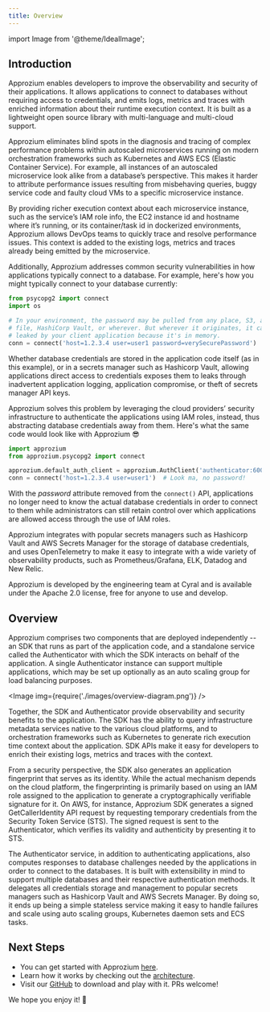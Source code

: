```yaml
---
title: Overview
---
```


import Image from '@theme/IdealImage';

## Introduction
Approzium enables developers to improve the observability and security of their applications. It allows applications to connect to databases without requiring access to credentials, and emits logs, metrics and traces with enriched information about their runtime execution context. It is built as a lightweight open source library with multi-language and multi-cloud support. 

Approzium eliminates blind spots in the diagnosis and tracing of complex performance problems within autoscaled microservices running on modern orchestration frameworks such as Kubernetes and AWS ECS (Elastic Container Service). For example, all instances of an autoscaled microservice look alike from a database’s perspective. This makes it harder to attribute performance issues resulting from misbehaving queries, buggy service code and faulty cloud VMs to a specific microservice instance.

By providing richer execution context about each microservice instance, such as the service’s IAM role info, the EC2 instance id and hostname where it’s running, or its container/task id in dockerized environments, Approzium allows DevOps teams to quickly trace and resolve performance issues. This context is added to the existing logs, metrics and traces already being emitted by the microservice.

Additionally, Approzium addresses common security vulnerabilities in how applications typically connect to a database. For example, here's how you might typically connect to your database currently:

```python
from psycopg2 import connect
import os

# In your environment, the password may be pulled from any place, S3, a config 
# file, HashiCorp Vault, or wherever. But wherever it originates, it can be
# leaked by your client application because it's in memory.
conn = connect('host=1.2.3.4 user=user1 password=verySecurePassword')
```

Whether database credentials are stored in the application code itself (as in this example), or in a secrets manager such as Hashicorp Vault, allowing applications direct access to credentials exposes them to leaks through inadvertent application logging, application compromise, or theft of secrets manager API keys.

Approzium solves this problem by leveraging the cloud providers’ security infrastructure to authenticate the applications using IAM roles, instead, thus abstracting database credentials away from them. Here's what the same code would look like with Approzium 😎

```python
import approzium
from approzium.psycopg2 import connect

approzium.default_auth_client = approzium.AuthClient('authenticator:6001')
conn = connect('host=1.2.3.4 user=user1')  # Look ma, no password!
```

With the _password_ attribute removed from the `connect()` API, applications no longer need to know the actual database credentials in order to connect to them while administrators can still retain control over which applications are allowed access through the use of IAM roles.

Approzium integrates with popular secrets managers such as Hashicorp Vault and AWS Secrets Manager for the storage of database credentials, and uses OpenTelemetry to make it easy to integrate with a wide variety of observability products, such as Prometheus/Grafana, ELK, Datadog and New Relic.

Approzium is developed by the engineering team at Cyral and is available under the Apache 2.0 license, free for anyone to use and develop.

## Overview 
Approzium comprises two components that are deployed independently -- an SDK that runs as part of the application code, and a standalone service called the Authenticator with which the SDK interacts on behalf of the application. A single Authenticator instance can support multiple applications, which may be set up optionally as an auto scaling group for load balancing purposes.

<Image img={require('./images/overview-diagram.png')} />

Together, the SDK and Authenticator provide observability and security benefits to the application. The SDK has the ability to query infrastructure metadata services native to the various cloud platforms, and to orchestration frameworks such as Kubernetes to generate rich execution time context about the application. SDK APIs make it easy for developers to enrich their existing logs, metrics and traces with the context.

From a security perspective, the SDK also generates an application fingerprint that serves as its identity. While the actual mechanism depends on the cloud platform, the fingerprinting is primarily based on using an IAM role assigned to the application to generate a cryptographically verifiable signature for it. On AWS, for instance, Approzium SDK generates a signed GetCallerIdentity API request by requesting temporary credentials from the Security Token Service (STS). The signed request is sent to the Authenticator, which verifies its validity and authenticity by presenting it to STS.

The Authenticator service, in addition to authenticating applications, also computes responses to database challenges needed by the applications in order to connect to the databases. It is built with extensibility in mind to support multiple databases and their respective authentication methods. It delegates all credentials storage and management to popular secrets managers such as Hashicorp Vault and AWS Secrets Manager. By doing so, it ends up being a simple stateless service making it easy to handle failures and scale using auto scaling groups, Kubernetes daemon sets and ECS tasks.

## Next Steps
- You can get started with Approzium [here](quickstart).
- Learn how it works by checking out the [architecture](architecture).
- Visit our [GitHub](https://github.com/cyralinc/approzium) to download and play with it. PRs welcome!

We hope you enjoy it! 🤗

